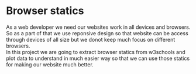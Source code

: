 # Browser statics
As a web developer we need our websites work in all devices and browsers. So as a part of that we use reponsive design so that website can be access through devices of all size but we donot keep much focus on different browsers.  
In this project we are going to extract browser statics from w3schools and plot data to understand in much easier way so that we can use those statics for making our website much better.
